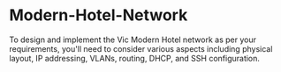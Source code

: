 # Modern-Hotel-Network
To design and implement the Vic Modern Hotel network as per your requirements, you'll need to consider various aspects including physical layout, IP addressing, VLANs, routing, DHCP, and SSH configuration.
